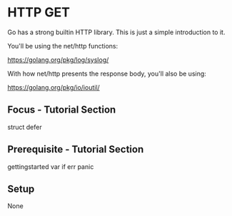 HTTP GET
========

Go has a strong builtin HTTP library. This is just a simple introduction
to it.

You'll be using the net/http functions:

  https://golang.org/pkg/log/syslog/

With how net/http presents the response body, you'll also be using:

  https://golang.org/pkg/io/ioutil/

Focus - Tutorial Section
------------------------
struct
defer

Prerequisite - Tutorial Section
-------------------------------
gettingstarted
var
if
err
panic

Setup
-----
None
